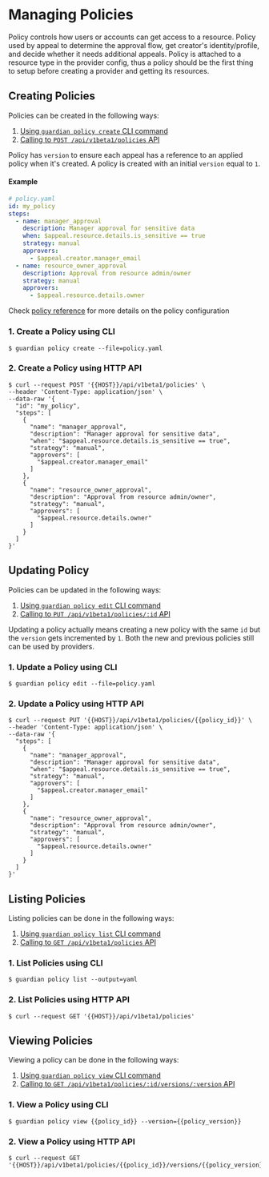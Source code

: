 # Managing Policies

Policy controls how users or accounts can get access to a resource. Policy used by appeal to determine the approval flow, get creator's identity/profile, and decide whether it needs additional appeals. Policy is attached to a resource type in the provider config, thus a policy should be the first thing to setup before creating a provider and getting its resources.

## Creating Policies

Policies can be created in the following ways:
1. [Using `guardian policy create` CLI command](#1-create-a-policy-using-cli)
2. [Calling to `POST /api/v1beta1/policies` API](#2-create-a-policy-using-http-api)

Policy has `version` to ensure each appeal has a reference to an applied policy when it's created. A policy is created with an initial `version` equal to `1`.

#### Example
```yaml
# policy.yaml
id: my_policy
steps:
  - name: manager_approval
    description: Manager approval for sensitive data
    when: $appeal.resource.details.is_sensitive == true
    strategy: manual
    approvers:
      - $appeal.creator.manager_email
  - name: resource_owner_approval
    description: Approval from resource admin/owner
    strategy: manual
    approvers:
      - $appeal.resource.details.owner
```

Check [policy reference](../reference/policy.md) for more details on the policy configuration

### 1. Create a Policy using CLI

```console
$ guardian policy create --file=policy.yaml
```

### 2. Create a Policy using HTTP API

```console
$ curl --request POST '{{HOST}}/api/v1beta1/policies' \
--header 'Content-Type: application/json' \
--data-raw '{
  "id": "my_policy",
  "steps": [
    {
      "name": "manager_approval",
      "description": "Manager approval for sensitive data",
      "when": "$appeal.resource.details.is_sensitive == true",
      "strategy": "manual",
      "approvers": [
        "$appeal.creator.manager_email"
      ]
    },
    {
      "name": "resource_owner_approval",
      "description": "Approval from resource admin/owner",
      "strategy": "manual",
      "approvers": [
        "$appeal.resource.details.owner"
      ]
    }
  ]
}'
```
## Updating Policy

Policies can be updated in the following ways:
1. [Using `guardian policy edit` CLI command](#1-update-a-policy-using-cli)
2. [Calling to `PUT /api/v1beta1/policies/:id` API](#2-update-a-policy-using-http-api)

Updating a policy actually means creating a new policy with the same `id` but the `version` gets incremented by `1`. Both the new and previous policies still can be used by providers.

### 1. Update a Policy using CLI

```console
$ guardian policy edit --file=policy.yaml
```

### 2. Update a Policy using HTTP API

```console
$ curl --request PUT '{{HOST}}/api/v1beta1/policies/{{policy_id}}' \
--header 'Content-Type: application/json' \
--data-raw '{
  "steps": [
    {
      "name": "manager_approval",
      "description": "Manager approval for sensitive data",
      "when": "$appeal.resource.details.is_sensitive == true",
      "strategy": "manual",
      "approvers": [
        "$appeal.creator.manager_email"
      ]
    },
    {
      "name": "resource_owner_approval",
      "description": "Approval from resource admin/owner",
      "strategy": "manual",
      "approvers": [
        "$appeal.resource.details.owner"
      ]
    }
  ]
}'
```

## Listing Policies

Listing policies can be done in the following ways:
1. [Using `guardian policy list` CLI command](#1-list-policies-using-cli)
2. [Calling to `GET /api/v1beta1/policies` API](#2-list-policies-using-http-api)

### 1. List Policies using CLI
```console
$ guardian policy list --output=yaml
```

### 2. List Policies using HTTP API
```console
$ curl --request GET '{{HOST}}/api/v1beta1/policies'
```

## Viewing Policies

Viewing a policy can be done in the following ways:

1. [Using `guardian policy view` CLI command](#1-view-a-policy-using-cli)
2. [Calling to `GET /api/v1beta1/policies/:id/versions/:version` API](#2-view-a-policy-using-http-api)

### 1. View a Policy using CLI
```console
$ guardian policy view {{policy_id}} --version={{policy_version}}
```

### 2. View a Policy using HTTP API
```console
$ curl --request GET '{{HOST}}/api/v1beta1/policies/{{policy_id}}/versions/{{policy_version}}'
```
